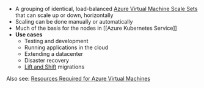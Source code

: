 - A grouping of identical, load-balanced [Azure Virtual Machine Scale Sets](Azure%20Virtual%20Machine%20Scale%20Sets.md) that can scale up or down, horizontally
- Scaling can be done manually or automatically
- Much of the basis for the nodes in [[Azure Kubernetes Service]]
- **Use cases**
	- Testing and development
	- Running applications in the cloud
	- Extending a datacenter
	- Disaster recovery
	- [Lift and Shift](Lift%20and%20Shift.md) migrations

Also see: [Resources Required for Azure Virtual Machines](Resources%20Required%20for%20Azure%20Virtual%20Machines.md)